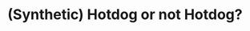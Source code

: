 ---
title: (Synthetic) Hotdog or not Hotdog?
description: I decided to one-up Jian-Yang with my own version of his hotdog-detecting algorithm. My special ingredient? Synthetic Data.
img: hotdog.jpg
alt: Mmm hot dog
---